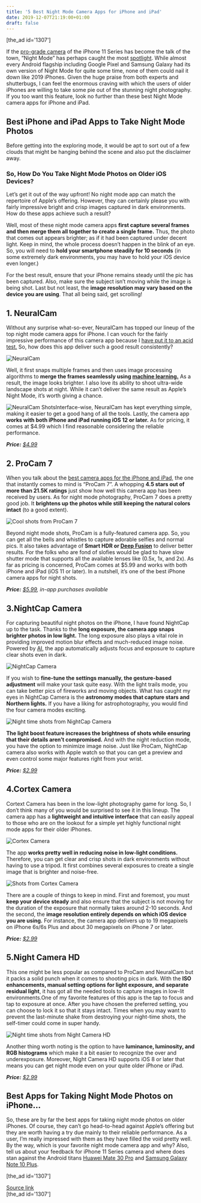 ```yaml
---
title: '5 Best Night Mode Camera Apps for iPhone and iPad'
date: 2019-12-07T21:19:00+01:00
draft: false
---
```


\[the\_ad id='1307'\]  
  

  

If the [pro-grade camera](https://beebom.com/best-iphone-11-11-pro-11-pro-max-camera-tips/) of the iPhone 11 Series has become the talk of the town, “Night Mode” has perhaps caught the most [spotlight](https://beebom.com/spotlight-tips-tricks/). While almost every Android flagship including Google Pixel and Samsung Galaxy had its own version of Night Mode for quite some time, none of them could nail it down like 2019 iPhones. Given the huge praise from both experts and shutterbugs, I can feel the enormous craving with which the users of older iPhones are willing to take some pie out of the stunning night photography. If you too want this feature, look no further than these best Night Mode camera apps for iPhone and iPad.  

Best iPhone and iPad Apps to Take Night Mode Photos
---------------------------------------------------

  

Before getting into the exploring mode, it would be apt to sort out of a few clouds that might be hanging behind the scene and also put the disclaimer away.  

### So, How Do You Take Night Mode Photos on Older iOS Devices?

  

Let’s get it out of the way upfront! No night mode app can match the repertoire of Apple’s offering. However, they can certainly please you with fairly impressive bright and crisp images captured in dark environments. How do these apps achieve such a result?  

Well, most of these night mode camera apps **first capture several frames and then merge them all together to create a single frame.** Thus, the photo that comes out appears brighter; as if it had been captured under decent light. Keep in mind, the whole process doesn’t happen in the blink of an eye. So, you will need to **hold your smartphone steadily for 10 seconds** (in some extremely dark environments, you may have to hold your iOS device even longer.)  

For the best result, ensure that your iPhone remains steady until the pic has been captured. Also, make sure the subject isn’t moving while the image is being shot. Last but not least, the **image resolution may vary based on the device you are using**. That all being said, get scrolling!  

1\. NeuralCam
-------------

  

Without any surprise what-so-ever, NeuralCam has topped our lineup of the top night mode camera apps for iPhone. I can vouch for the fairly impressive performance of this camera app because I [have put it to an acid test.](https://beebom.com/how-get-night-mode-older-iphones-iphone-xs-xr-iphone-8/) So, how does this app deliver such a good result consistently?  

![NeuralCam](https://beebom.com/wp-content/uploads/2019/11/2-3.jpg)

Well, it first snaps multiple frames and then uses image processing algorithms to **merge the frames seamlessly using [machine learning.](https://beebom.com/examples-of-artificial-intelligence/)** As a result, the image looks brighter. I also love its ability to shoot ultra-wide landscape shots at night. While it can’t deliver the same result as Apple’s Night Mode, it’s worth giving a chance.  

![NeuralCam Shots ](https://beebom.com/wp-content/uploads/2019/11/1-2.jpg)Interface-wise, NeuralCam has kept everything simple, making it easier to get a good hang of all the tools. Lastly, the camera app **works with both iPhone and iPad running iOS 12 or later.** As for pricing, it comes at $4.99 which I find reasonable considering the reliable performance.

  
  

  

_**Price:** [$4.99](https://apps.apple.com/us/app/neuralcam-night-mode-camera/id1474856599)_  

2\. ProCam 7
------------

  

When you talk about the [best camera apps for the iPhone and iPad,](https://beebom.com/best-iphone-camera-apps/) the one that instantly comes to mind is “ProCam 7”. A whopping **4.5 stars out of more than 21.5K ratings** just show how well this camera app has been received by users. As for night mode photography, ProCam 7 does a pretty good job. It **brightens up the photos while still keeping the natural colors intact** (to a good extent).  

![Cool shots from ProCam 7](https://beebom.com/wp-content/uploads/2019/11/Cool-shots-from-ProCam-7.jpg)

Beyond night mode shots, ProCam is a fully-featured camera app. So, you can get all the bells and whistles to capture adorable selfies and normal pics. It also takes advantage of **Smart HDR or [Deep Fusion](https://beebom.com/iphone-deep-fusion-ios-13-beta/)** to deliver better results. For the folks who are fond of slofies would be glad to have slow shutter mode that supports all the available lenses like (0.5x, 1x, and 2x). As far as pricing is concerned, ProCam comes at $5.99 and works with both iPhone and iPad (iOS 11 or later). In a nutshell, it’s one of the best iPhone camera apps for night shots.  

_**Price:** [$5.99](https://apps.apple.com/us/app/id730712409), in-app purchases available_  

3.NightCap Camera
-----------------

  

For capturing beautiful night photos on the iPhone, I have found NightCap up to the task. Thanks to the **long exposure, the camera app snaps brighter photos in low light.** The long exposure also plays a vital role in providing improved motion blur effects and much-reduced image noise. Powered by [AI](https://beebom.com/best-artificial-intelligence-courses-online/), the app automatically adjusts focus and exposure to capture clear shots even in dark.  

![NightCap Camera](https://beebom.com/wp-content/uploads/2019/11/NightCap-Camera.jpg)

If you wish to **fine-tune the settings manually, the gesture-based adjustment** will make your task quite easy. With the light trails mode, you can take better pics of fireworks and moving objects. What has caught my eyes in NightCap Camera is the **astronomy modes that capture stars and Northern lights.** If you have a liking for astrophotography, you would find the four camera modes exciting.  

![Night time shots from NightCap Camera](https://beebom.com/wp-content/uploads/2019/11/Night-time-shots-from-NightCap-Camera.jpg)

  
  

  

**The light boost feature increases the brightness of shots while ensuring that their details aren’t compromised.** And with the night reduction mode, you have the option to minimize image noise. Just like ProCam, NightCap camera also works with Apple watch so that you can get a preview and even control some major features right from your wrist.  

_**Price:** [$2.99](https://apps.apple.com/us/app/id754105884)_  

4.Cortex Camera
---------------

  

Cortext Camera has been in the low-light photography game for long. So, I don’t think many of you would be surprised to see it in this lineup. The camera app has a **lightweight and intuitive interface** that can easily appeal to those who are on the lookout for a simple yet highly functional night mode apps for their older iPhones.  

![Cortex Camera ](https://beebom.com/wp-content/uploads/2019/11/Cortex-Camera-.jpg)

The app **works pretty well in reducing noise in low-light conditions.** Therefore, you can get clear and crisp shots in dark environments without having to use a tripod. It first combines several exposures to create a single image that is brighter and noise-free.  

![Shots from Cortex Camera](https://beebom.com/wp-content/uploads/2019/11/Shots-from-Cortex-Camera.jpg)

There are a couple of things to keep in mind. First and foremost, you must **keep your device steady** and also ensure that the subject is not moving for the duration of the exposure that normally takes around 2-10 seconds. And the second, the **image resolution entirely depends on which iOS device you are using.** For instance, the camera app delivers up to 19 megapixels on iPhone 6s/6s Plus and about 30 megapixels on iPhone 7 or later.  

_**Price:** [$2.99](https://apps.apple.com/us/app/id517488939)_  

5.Night Camera HD
-----------------

  

This one might be less popular as compared to ProCam and NeuralCam but it packs a solid punch when it comes to shooting pics in dark. With the **ISO enhancements, manual setting options for light exposure, and separate residual light**, it has got all the needed tools to capture images in low-lit environments.One of my favorite features of this app is the tap to focus and tap to exposure at once. After you have chosen the preferred setting, you can choose to lock it so that it stays intact. Times when you may want to prevent the last-minute shake from destroying your night-time shots, the self-timer could come in super handy.

  
  

  

![Night time shots from Night Camera HD](https://beebom.com/wp-content/uploads/2019/11/Night-time-shots-from-Night-Camera-HD.jpg)

Another thing worth noting is the option to have **luminance, luminosity, and RGB histograms** which make it a bit easier to recognize the over and underexposure. Moreover, Night Camera HD supports iOS 8 or later that means you can get night mode even on your quite older iPhone or iPad.  

_**Price:** [$2.99](https://apps.apple.com/us/app/id562160609)_  

Best Apps for Taking Night Mode Photos on iPhone…
-------------------------------------------------

  

So, these are by far the best apps for taking night mode photos on older iPhones. Of course, they can’t go head-to-head against Apple’s offering but they are worth having a try due mainly to their reliable performance. As a user, I’m really impressed with them as they have filled the void pretty well. By the way, which is your favorite night mode camera app and why? Also, tell us about your feedback for iPhone 11 Series camera and where does stan against the Android titans [Huawei Mate 30 Pro](https://beebom.com/huawei-mate-30-pro-launched-price-specs/) and [Samsung Galaxy Note 10 Plus](https://beebom.com/galaxy-note-10-launch-price-specs-availability/).  

  
  
\[the\_ad id='1307'\]  
  
[Source link](https://beebom.com/best-night-mode-camera-apps-iphone-ipad/)  
\[the\_ad id='1307'\]